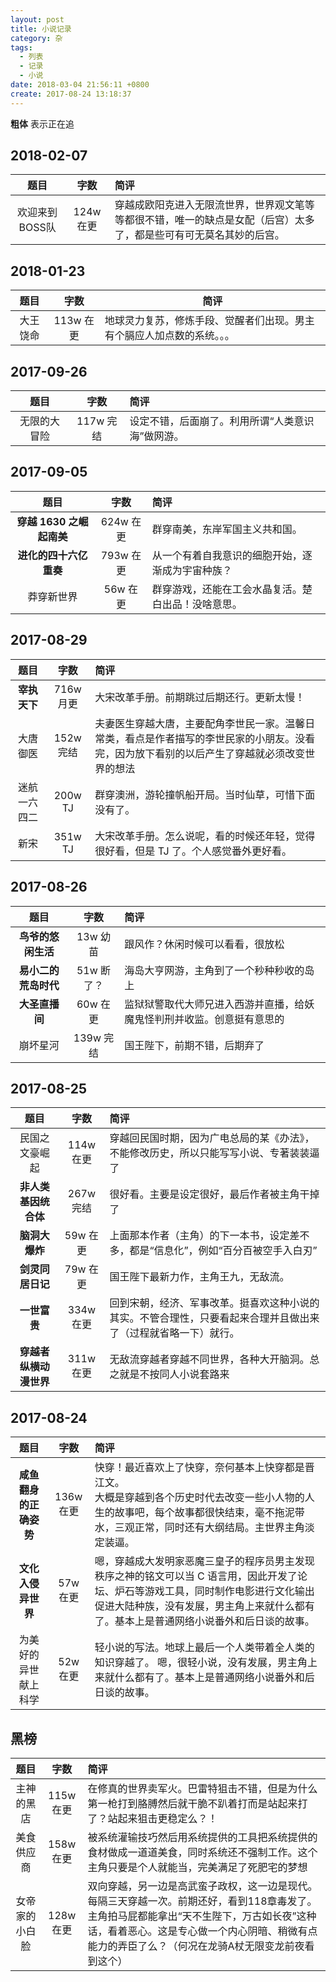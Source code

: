 ```yaml
---
layout: post
title: 小说记录
category: 杂
tags:
  - 列表
  - 记录
  - 小说
date: 2018-03-04 21:56:11 +0800
create: 2017-08-24 13:18:37
---
```


**粗体** 表示正在追

## 2018-02-07

|      题目      |   字数    | 简评                                                         |
| :------------: | :-------: | :----------------------------------------------------------- |
| 欢迎来到BOSS队 | 124w 在更 | 穿越成欧阳克进入无限流世界，世界观文笔等等都很不错，唯一的缺点是女配（后宫）太多了，都是些可有可无莫名其妙的后宫。 |




## 2018-01-23

|   题目   |   字数    | 简评                                                         |
| :------: | :-------: | ------------------------------------------------------------ |
| 大王饶命 | 113w 在更 | 地球灵力复苏，修炼手段、觉醒者们出现。男主有个膈应人加点数的系统。。。 |

## 2017-09-26

|   题目   |   字数    | 简评                        |
| :----: | :-----: | :------------------------ |
| 无限的大冒险 | 117w 完结 | 设定不错，后面崩了。利用所谓“人类意识海”做网游。 |


## 2017-09-05

|           题目           |   字数    | 简评                                               |
| :----------------------: | :-------: | :------------------------------------------------- |
| **穿越 1630 之崛起南美** | 624w 在更 | 群穿南美，东岸军国主义共和国。                     |
|  **进化的四十六亿重奏**  | 793w 在更 | 从一个有着自我意识的细胞开始，逐渐成为宇宙种族？   |
|        莽穿新世界        | 56w 在更  | 群穿游戏，还能在工会水晶复活。楚白出品！没啥意思。 |

## 2017-08-29

|    题目    |   字数    | 简评                                       |
| :------: | :-----: | :--------------------------------------- |
| **宰执天下** | 716w 月更 | 大宋改革手册。前期跳过后期还行。更新太慢！                    |
|   大唐御医   | 152w 完结 | 夫妻医生穿越大唐，主要配角李世民一家。温馨日常类，看点是作者描写的李世民家的小朋友。没看完，因为放下看别的以后产生了穿越就必须改变世界的想法 |
|  迷航一六四二  | 200w TJ | 群穿澳洲，游轮撞帆船开局。当时仙草，可惜下面没有了。               |
|    新宋    | 351w TJ | 大宋改革手册。怎么说呢，看的时候还年轻，觉得很好看，但是 TJ 了。个人感觉番外更好看。 |

## 2017-08-26

|      题目      |   字数    | 简评                                  |
| :----------: | :-----: | :---------------------------------- |
| **鸟爷的悠闲生活**  | 13w 幼苗  | 跟风作？休闲时候可以看看，很放松                    |
| **易小二的荒岛时代** | 51w 断了？ | 海岛大亨网游，主角到了一个秒种秒收的岛上                |
|  **大圣直播间**   | 60w 在更  | 监狱狱警取代大师兄进入西游并直播，给妖魔鬼怪判刑并收监。创意挺有意思的 |
|     崩坏星河     | 139w 完结 | 国王陛下，前期不错，后期弃了                      |

## 2017-08-25

|      题目       |   字数    | 简评                                       |
| :-----------: | :-----: | :--------------------------------------- |
|    民国之文豪崛起    | 114w 在更 | 穿越回民国时期，因为广电总局的某《办法》，不能修改历史，所以只能写写小说、专著装装逼了 |
| **非人类基因统合体**  | 267w 完结 | 很好看。主要是设定很好，最后作者被主角干掉了                   |
|   **脑洞大爆炸**   | 59w  在更 | 上面那本作者（主角）的下一本书，设定差不多，都是“信息化”，例如“百分百被空手入白刃” |
|  **剑灵同居日记**   | 79w  在更 | 国王陛下最新力作，主角王九，无敌流。                       |
|   **一世富贵**    | 334w 在更 | 回到宋朝，经济、军事改革。挺喜欢这种小说的其实。不管合理性，只要看起来合理并且做出来了（过程就省略一下）就行。 |
| **穿越者纵横动漫世界** | 311w 在更 | 无敌流穿越者穿越不同世界，各种大开脑洞。总之就是不按同人小说套路来        |

## 2017-08-24

|      题目       |   字数    | 简评                                       |
| :-----------: | :-----: | :--------------------------------------- |
| **咸鱼翻身的正确姿势** | 136w 在更 | 快穿！最近喜欢上了快穿，奈何基本上快穿都是晋江文。<br>大概是穿越到各个历史时代去改变一些小人物的人生的故事吧，每个故事都很快结束，毫不拖泥带水，三观正常，同时还有大纲结局。主世界主角淡定装逼。 |
|  **文化入侵异世界**  | 57w 在更  | 嗯，穿越成大发明家恶魔三皇子的程序员男主发现秩序之神的铭文可以当 C 语言用，因此开发了论坛、炉石等游戏工具，同时制作电影进行文化输出促进大陆种族，没有发展，男主角上来就什么都有了。基本上是普通网络小说番外和后日谈的故事。 |
|  为美好的异世献上科学   | 52w 在更  | 轻小说的写法。地球上最后一个人类带着全人类的知识穿越了。 嗯，很轻小说，没有发展，男主角上来就什么都有了。基本上是普通网络小说番外和后日谈的故事。 |

## 黑榜

|      题目      |   字数    | 简评                                                         |
| :------------: | :-------: | :----------------------------------------------------------- |
|   主神的黑店   | 115w 在更 | 在修真的世界卖军火。巴雷特狙击不错，但是为什么第一枪打到胳膊然后就干脆不趴着打而是站起来打了？站起来狙击更稳定么？！ |
|   美食供应商   | 158w 在更 | 被系统灌输技巧然后用系统提供的工具把系统提供的食材做成一道道美食，同时系统还不强制工作。这个主角只要是个人就能当，完美满足了死肥宅的梦想 |
| 女帝家的小白脸 | 128w在更  | 双向穿越，另一边是高武蛮子政权，这一边是现代。每隔三天穿越一次。前期还好，看到118章毒发了。主角拍马屁都能拿出“天不生陛下，万古如长夜”这种话，看着恶心。这是专心做一个内心阴暗、稍微有点能力的弄臣了么？（何况在龙骑A杖无限变龙前夜看到这个） |
